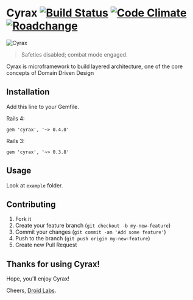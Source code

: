 # Cyrax [![Build Status](https://travis-ci.org/droidlabs/cyrax.png)](https://travis-ci.org/droidlabs/cyrax) [![Code Climate](https://codeclimate.com/github/droidlabs/cyrax.png)](https://codeclimate.com/github/droidlabs/cyrax) [![Roadchange](https://roadchange.com/droidlabs/cyrax.png)](http://roadchange.com/droidlabs/cyrax) 
![Cyrax](http://images2.wikia.nocookie.net/__cb20121118042055/mk/images/thumb/4/44/CyraxMK9Render.png/322px-CyraxMK9Render.png)
> Safeties disabled; combat mode engaged.

Cyrax is microframework to build layered architecture, one of the core concepts of Domain Driven Design

## Installation

Add this line to your Gemfile.

Rails 4:

    gem 'cyrax', '~> 0.4.0'

Rails 3:

    gem 'cyrax', '~> 0.3.8'

## Usage

Look at `example` folder.

## Contributing

1. Fork it
2. Create your feature branch (`git checkout -b my-new-feature`)
3. Commit your changes (`git commit -am 'Add some feature'`)
4. Push to the branch (`git push origin my-new-feature`)
5. Create new Pull Request

## Thanks for using Cyrax!

Hope, you'll enjoy Cyrax!

Cheers, [Droid Labs](http://droidlabs.pro).